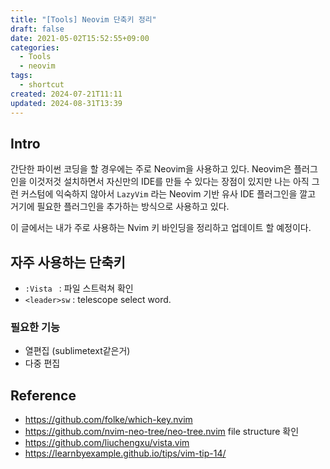 ```yaml
---
title: "[Tools] Neovim 단축키 정리"
draft: false
date: 2021-05-02T15:52:55+09:00
categories:
  - Tools
  - neovim
tags:
  - shortcut
created: 2024-07-21T11:11
updated: 2024-08-31T13:39
---
```


## Intro

간단한 파이썬 코딩을 할 경우에는 주로 Neovim을 사용하고 있다. Neovim은
플러그인을 이것저것 설치하면서 자신만의 IDE를 만들 수 있다는 장점이 있지만 나는
아직 그런 커스텀에 익숙하지 않아서 `LazyVim` 라는 Neovim 기반 유사 IDE 플러그인을
깔고 거기에 필요한 플러그인을 추가하는 방식으로 사용하고 있다.

이 글에서는 내가 주로 사용하는 Nvim 키 바인딩을 정리하고 업데이트 할 예정이다.

## 자주 사용하는 단축키

- `:Vista ` : 파일 스트럭쳐 확인
- `<leader>sw` : telescope select word. 

### 필요한 기능

- 열편집 (sublimetext같은거)
- 다중 편집

## Reference

- https://github.com/folke/which-key.nvim
- https://github.com/nvim-neo-tree/neo-tree.nvim file structure 확인
- https://github.com/liuchengxu/vista.vim
- https://learnbyexample.github.io/tips/vim-tip-14/
